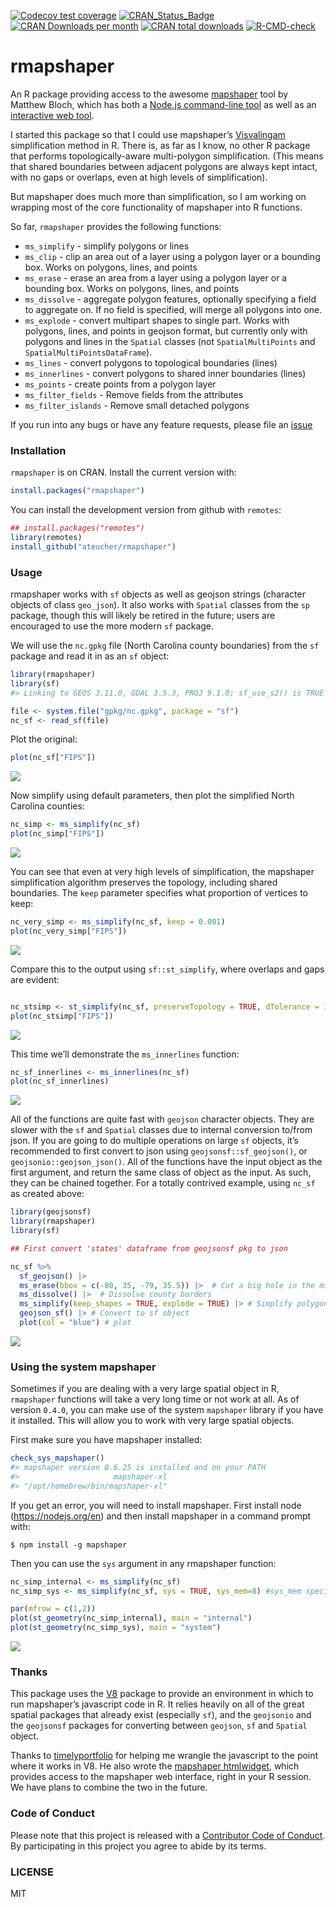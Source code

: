 
<!-- README.md is generated from README.Rmd. Please edit that file -->
<!-- badges: start -->

[![Codecov test
coverage](https://codecov.io/gh/ateucher/rmapshaper/branch/master/graph/badge.svg)](https://app.codecov.io/gh/ateucher/rmapshaper?branch=master)
[![CRAN_Status_Badge](http://www.r-pkg.org/badges/version/rmapshaper)](https://cran.r-project.org/package=rmapshaper)
[![CRAN Downloads per
month](http://cranlogs.r-pkg.org/badges/rmapshaper)](https://cran.r-project.org/package=rmapshaper)
[![CRAN total
downloads](http://cranlogs.r-pkg.org/badges/grand-total/rmapshaper?color=lightgrey)](https://cran.r-project.org/package=rmapshaper)
[![R-CMD-check](https://github.com/ateucher/rmapshaper/actions/workflows/R-CMD-check.yaml/badge.svg)](https://github.com/ateucher/rmapshaper/actions/workflows/R-CMD-check.yaml)
<!-- badges: end -->

# rmapshaper

An R package providing access to the awesome
[mapshaper](https://github.com/mbloch/mapshaper/) tool by Matthew Bloch,
which has both a [Node.js command-line
tool](https://github.com/mbloch/mapshaper/wiki/Introduction-to-the-Command-Line-Tool)
as well as an [interactive web tool](https://mapshaper.org/).

I started this package so that I could use mapshaper’s
[Visvalingam](https://bost.ocks.org/mike/simplify/) simplification
method in R. There is, as far as I know, no other R package that
performs topologically-aware multi-polygon simplification. (This means
that shared boundaries between adjacent polygons are always kept intact,
with no gaps or overlaps, even at high levels of simplification).

But mapshaper does much more than simplification, so I am working on
wrapping most of the core functionality of mapshaper into R functions.

So far, `rmapshaper` provides the following functions:

- `ms_simplify` - simplify polygons or lines
- `ms_clip` - clip an area out of a layer using a polygon layer or a
  bounding box. Works on polygons, lines, and points
- `ms_erase` - erase an area from a layer using a polygon layer or a
  bounding box. Works on polygons, lines, and points
- `ms_dissolve` - aggregate polygon features, optionally specifying a
  field to aggregate on. If no field is specified, will merge all
  polygons into one.
- `ms_explode` - convert multipart shapes to single part. Works with
  polygons, lines, and points in geojson format, but currently only with
  polygons and lines in the `Spatial` classes (not `SpatialMultiPoints`
  and `SpatialMultiPointsDataFrame`).
- `ms_lines` - convert polygons to topological boundaries (lines)
- `ms_innerlines` - convert polygons to shared inner boundaries (lines)
- `ms_points` - create points from a polygon layer
- `ms_filter_fields` - Remove fields from the attributes
- `ms_filter_islands` - Remove small detached polygons

If you run into any bugs or have any feature requests, please file an
[issue](https://github.com/ateucher/rmapshaper/issues/)

### Installation

`rmapshaper` is on CRAN. Install the current version with:

``` r
install.packages("rmapshaper")
```

You can install the development version from github with `remotes`:

``` r
## install.packages("remotes")
library(remotes)
install_github("ateucher/rmapshaper")
```

### Usage

rmapshaper works with `sf` objects as well as geojson strings (character
objects of class `geo_json`). It also works with `Spatial` classes from
the `sp` package, though this will likely be retired in the future;
users are encouraged to use the more modern `sf` package.

We will use the `nc.gpkg` file (North Carolina county boundaries) from
the `sf` package and read it in as an `sf` object:

``` r
library(rmapshaper)
library(sf)
#> Linking to GEOS 3.11.0, GDAL 3.5.3, PROJ 9.1.0; sf_use_s2() is TRUE

file <- system.file("gpkg/nc.gpkg", package = "sf")
nc_sf <- read_sf(file)
```

Plot the original:

``` r
plot(nc_sf["FIPS"])
```

![](tools/readme/unnamed-chunk-3-1.png)<!-- -->

Now simplify using default parameters, then plot the simplified North
Carolina counties:

``` r
nc_simp <- ms_simplify(nc_sf)
plot(nc_simp["FIPS"])
```

![](tools/readme/unnamed-chunk-4-1.png)<!-- -->

You can see that even at very high levels of simplification, the
mapshaper simplification algorithm preserves the topology, including
shared boundaries. The `keep` parameter specifies what proportion of
vertices to keep:

``` r
nc_very_simp <- ms_simplify(nc_sf, keep = 0.001)
plot(nc_very_simp["FIPS"])
```

![](tools/readme/unnamed-chunk-5-1.png)<!-- -->

Compare this to the output using `sf::st_simplify`, where overlaps and
gaps are evident:

``` r

nc_stsimp <- st_simplify(nc_sf, preserveTopology = TRUE, dTolerance = 10000) # dTolerance specified in meters
plot(nc_stsimp["FIPS"])
```

![](tools/readme/unnamed-chunk-6-1.png)<!-- -->

This time we’ll demonstrate the `ms_innerlines` function:

``` r
nc_sf_innerlines <- ms_innerlines(nc_sf)
plot(nc_sf_innerlines)
```

![](tools/readme/unnamed-chunk-7-1.png)<!-- -->

All of the functions are quite fast with `geojson` character objects.
They are slower with the `sf` and `Spatial` classes due to internal
conversion to/from json. If you are going to do multiple operations on
large `sf` objects, it’s recommended to first convert to json using
`geojsonsf::sf_geojson()`, or `geojsonio::geojson_json()`. All of the
functions have the input object as the first argument, and return the
same class of object as the input. As such, they can be chained
together. For a totally contrived example, using `nc_sf` as created
above:

``` r
library(geojsonsf)
library(rmapshaper)
library(sf)

## First convert 'states' dataframe from geojsonsf pkg to json

nc_sf %>% 
  sf_geojson() |> 
  ms_erase(bbox = c(-80, 35, -79, 35.5)) |>  # Cut a big hole in the middle
  ms_dissolve() |>  # Dissolve county borders
  ms_simplify(keep_shapes = TRUE, explode = TRUE) |> # Simplify polygon
  geojson_sf() |> # Convert to sf object
  plot(col = "blue") # plot
```

![](tools/readme/unnamed-chunk-8-1.png)<!-- -->

### Using the system mapshaper

Sometimes if you are dealing with a very large spatial object in R,
`rmapshaper` functions will take a very long time or not work at all. As
of version `0.4.0`, you can make use of the system `mapshaper` library
if you have it installed. This will allow you to work with very large
spatial objects.

First make sure you have mapshaper installed:

``` r
check_sys_mapshaper()
#> mapshaper version 0.6.25 is installed and on your PATH
#>                     mapshaper-xl 
#> "/opt/homebrew/bin/mapshaper-xl"
```

If you get an error, you will need to install mapshaper. First install
node (<https://nodejs.org/en>) and then install mapshaper in a command
prompt with:

    $ npm install -g mapshaper

Then you can use the `sys` argument in any rmapshaper function:

``` r
nc_simp_internal <- ms_simplify(nc_sf)
nc_simp_sys <- ms_simplify(nc_sf, sys = TRUE, sys_mem=8) #sys_mem specifies the amount of memory to use in Gb.  It defaults to 8 if omitted. 

par(mfrow = c(1,2))
plot(st_geometry(nc_simp_internal), main = "internal")
plot(st_geometry(nc_simp_sys), main = "system")
```

![](tools/readme/unnamed-chunk-10-1.png)<!-- -->

### Thanks

This package uses the [V8](https://cran.r-project.org/package=V8)
package to provide an environment in which to run mapshaper’s javascript
code in R. It relies heavily on all of the great spatial packages that
already exist (especially `sf`), and the `geojsonio` and the `geojsonsf`
packages for converting between `geojson`, `sf` and `Spatial` object.

Thanks to [timelyportfolio](https://github.com/timelyportfolio) for
helping me wrangle the javascript to the point where it works in V8. He
also wrote the [mapshaper
htmlwidget](https://github.com/timelyportfolio/mapshaper_htmlwidget),
which provides access to the mapshaper web interface, right in your R
session. We have plans to combine the two in the future.

### Code of Conduct

Please note that this project is released with a [Contributor Code of
Conduct](https://github.com/ateucher/rmapshaper/blob/master/CONDUCT.md).
By participating in this project you agree to abide by its terms.

### LICENSE

MIT
